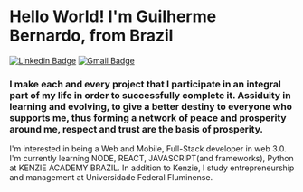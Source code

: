 # Hello World! I'm Guilherme Bernardo, from Brazil

[![Linkedin Badge](https://img.shields.io/badge/-LinkedIn-blue?style=flat&logo=Linkedin&logoColor=white&link=https://www.linkedin.com/in/guilherme-bernardo-da-n%C3%B3brega-282a40189/)](https://www.linkedin.com/in/guilherme-bernardo-da-n%C3%B3brega-282a40189/)
[![Gmail Badge](https://img.shields.io/badge/-Gmail-c14438?style=flat&logo=Gmail&logoColor=white&link=mailto:guilhermebernardo@id.uff.br)](mailto:guilhermebernardo@id.uff.br)

### I make each and every project that I participate in an integral part of my life in order to successfully complete it. Assiduity in learning and evolving, to give a better destiny to everyone who supports me, thus forming a network of peace and prosperity around me, respect and trust are the basis of prosperity.

I'm interested in being a Web and Mobile, Full-Stack developer in web 3.0. I'm currently learning NODE, REACT, JAVASCRIPT(and frameworks), Python at KENZIE ACADEMY BRAZIL.
In addition to Kenzie, I study entrepreneurship and management at Universidade Federal Fluminense.
